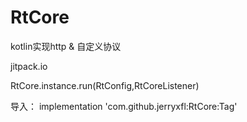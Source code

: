 # RtCore
kotlin实现http &amp; 自定义协议


jitpack.io


RtCore.instance.run(RtConfig,RtCoreListener)



导入：
	  implementation 'com.github.jerryxfl:RtCore:Tag'
